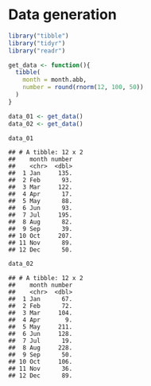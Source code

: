 Data generation
================

``` r
library("tibble")
library("tidyr")
library("readr")
```

``` r
get_data <- function(){
  tibble(
    month = month.abb,
    number = round(rnorm(12, 100, 50))
  )  
}
```

``` r
data_01 <- get_data()
data_02 <- get_data()
```

``` r
data_01
```

    ## # A tibble: 12 x 2
    ##    month number
    ##    <chr>  <dbl>
    ##  1 Jan     135.
    ##  2 Feb      93.
    ##  3 Mar     122.
    ##  4 Apr      17.
    ##  5 May      88.
    ##  6 Jun      93.
    ##  7 Jul     195.
    ##  8 Aug      82.
    ##  9 Sep      39.
    ## 10 Oct     207.
    ## 11 Nov      89.
    ## 12 Dec      50.

``` r
data_02
```

    ## # A tibble: 12 x 2
    ##    month number
    ##    <chr>  <dbl>
    ##  1 Jan      67.
    ##  2 Feb      72.
    ##  3 Mar     104.
    ##  4 Apr       9.
    ##  5 May     211.
    ##  6 Jun     128.
    ##  7 Jul      19.
    ##  8 Aug     228.
    ##  9 Sep      50.
    ## 10 Oct     106.
    ## 11 Nov      36.
    ## 12 Dec      89.
